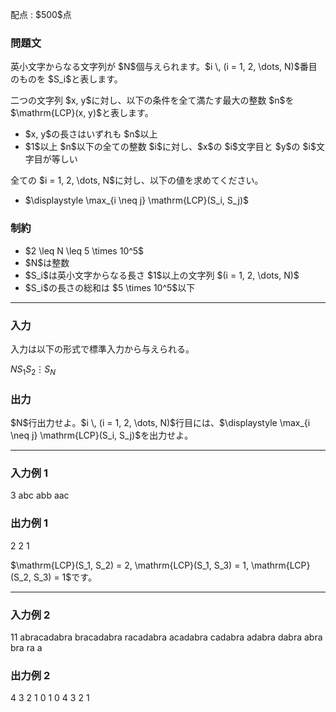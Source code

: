 
<div>

<span>

<span>

<p>
配点 : $500$点
</p>

<div>

<section>

### **問題文**

<p>
英小文字からなる文字列が $N$個与えられます。$i \, (i = 1, 2, \dots, N)$番目のものを $S_i$と表します。
</p>

<p>
二つの文字列 $x, y$に対し、以下の条件を全て満たす最大の整数 $n$を $\mathrm{LCP}(x, y)$と表します。
</p>

<ul>

<li>
$x, y$の長さはいずれも $n$以上
</li>

<li>
$1$以上 $n$以下の全ての整数 $i$に対し、$x$の $i$文字目と $y$の $i$文字目が等しい
</li>

</ul>

<p>
全ての $i = 1, 2, \dots, N$に対し、以下の値を求めてください。
</p>

<ul>

<li>
$\displaystyle \max_{i \neq j} \mathrm{LCP}(S_i, S_j)$
</li>

</ul>

</section>

</div>

<div>

<section>

### **制約**

<ul>

<li>
$2 \leq N \leq 5 \times 10^5$
</li>

<li>
$N$は整数
</li>

<li>
$S_i$は英小文字からなる長さ $1$以上の文字列 $(i = 1, 2, \dots, N)$
</li>

<li>
$S_i$の長さの総和は $5 \times 10^5$以下
</li>

</ul>

</section>

</div>

---

<div>

<div>

<section>

### **入力**

<p>
入力は以下の形式で標準入力から与えられる。
</p>

<div>

$N$$S_1$$S_2$$\vdots$$S_N$
</div>

</section>

</div>

<div>

<section>

### **出力**

<p>
$N$行出力せよ。$i \, (i = 1, 2, \dots, N)$行目には、$\displaystyle \max_{i \neq j} \mathrm{LCP}(S_i, S_j)$を出力せよ。
</p>

</section>

</div>

</div>

---

<div>

<section>

### **入力例 1**

<div>

3
abc
abb
aac

</div>

</section>

</div>

<div>

<section>

### **出力例 1**

<div>

2
2
1

</div>

<p>
$\mathrm{LCP}(S_1, S_2) = 2, \mathrm{LCP}(S_1, S_3) = 1, \mathrm{LCP}(S_2, S_3) = 1$です。  
</p>

</section>

</div>

---

<div>

<section>

### **入力例 2**

<div>

11
abracadabra
bracadabra
racadabra
acadabra
cadabra
adabra
dabra
abra
bra
ra
a

</div>

</section>

</div>

<div>

<section>

### **出力例 2**

<div>

4
3
2
1
0
1
0
4
3
2
1

</div>

</section>

</div>

</span>

</span>

</div>
